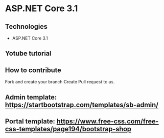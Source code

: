 # ASP.NET Core 3.1
## Technologies
- ASP.NET Core 3.1
## Yotube tutorial
## How to contribute
Fork and create your branch
Create Pull request to us.
## Admin template: https://startbootstrap.com/templates/sb-admin/
## Portal template: https://www.free-css.com/free-css-templates/page194/bootstrap-shop